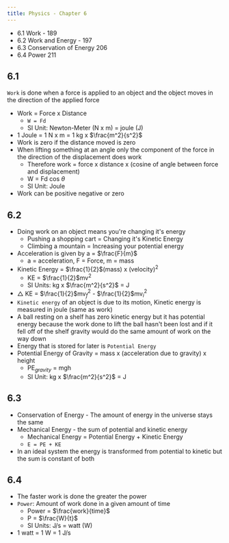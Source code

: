 ```yaml
---
title: Physics - Chapter 6
---
```

- 6.1 Work - 189
- 6.2 Work and Energy - 197
- 6.3 Conservation of Energy 206
- 6.4 Power 211

## 6.1

`Work` is done when a force is applied to an object and the object moves in the direction of the applied force

- Work = Force x Distance
	- `W = Fd`
	- SI Unit: Newton-Meter (N x m) = joule (J)
- 1 Joule = 1 N x m = 1 kg x $\frac{m^2}{s^2}$
- Work is zero if the distance moved is zero
- When lifting something at an angle only the component of the force in the direction of the displacement does work
	- Therefore work = force x distance x (cosine of angle between force and displacement)
	- W = Fd cos $\theta$ 
	- SI Unit: Joule
- Work can be positive negative or zero

## 6.2

- Doing work on an object means you're changing it's energy
	- Pushing a shopping cart = Changing it's Kinetic Energy
	- Climbing a mountain = Increasing your potential energy
- Acceleration is given by a = $\frac{F}{m}$
	- a = acceleration, F = Force, m = mass
- Kinetic Energy = $\frac{1}{2}$(mass) x (velocity)$^2$
	- KE = $\frac{1}{2}$mv$^2$
	- SI Units: kg x $\frac{m^2}{s^2}$ = J
- $\triangle$ KE = $\frac{1}{2}$mv$_f^2$ - $\frac{1}{2}$mv$_i^2$ 
- `Kinetic energy` of an object is due to its motion, Kinetic energy is measured in joule (same as work)
- A ball resting on a shelf has zero kinetic energy but it has potential energy because the work done to lift the ball hasn't been lost and if it fell off of the shelf gravity would do the same amount of work on the way down
- Energy that is stored for later is `Potential Energy`
- Potential Energy of Gravity = mass x (acceleration due to gravity) x height
	- PE$_{gravity}$ = mgh
	- SI Unit: kg x $\frac{m^2}{s^2}$ = J

## 6.3

- Conservation of Energy - The amount of energy in the universe stays the same
- Mechanical Energy - the sum of potential and kinetic energy
	- Mechanical Energy = Potential Energy + Kinetic Energy
	- `E = PE + KE`
- In an ideal system the energy is transformed from potential to kinetic but the sum is constant of both

## 6.4

- The faster work is done the greater the power
- `Power`: Amount of work done in a given amount of time
	- Power = $\frac{work}{time}$
	- P = $\frac{W}{t}$
	- SI Units: J/s = watt (W)
- 1 watt = 1 W = 1 J/s
